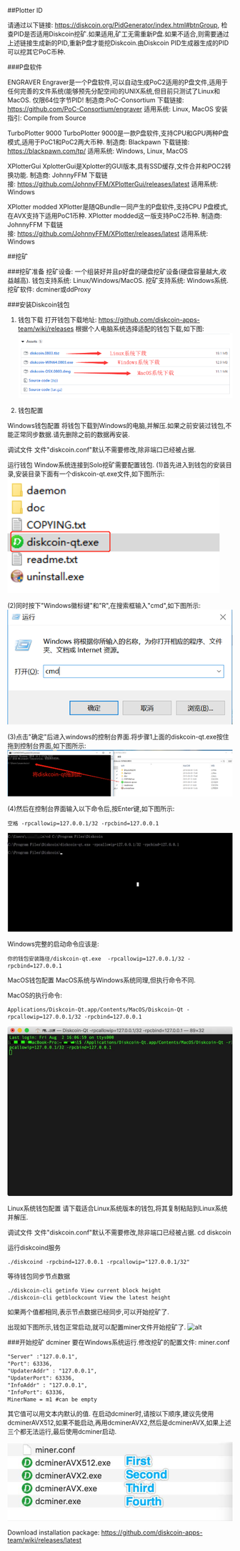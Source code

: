 ##Plotter ID

请通过以下链接: https://diskcoin.org/PidGenerator/index.html#btnGroup, 检查PID是否适用Diskcoin挖矿.如果适用,矿工无需重新P盘.如果不适合,则需要通过上述链接生成新的PID,重新P盘才能挖Diskcoin.由Diskcoin PID生成器生成的PID可以挖其它PoC币种.

###P盘软件

ENGRAVER
Engraver是一个P盘软件,可以自动生成PoC2适用的P盘文件,适用于任何完善的文件系统(能够预先分配空间)的UNIX系统,但目前只测试了Linux和MacOS. 仅限64位字节PID!
制造商:PoC-Consortium
下载链接: https://github.com/PoC-Consortium/engraver
适用系统: Linux, MacOS
安装指引: Compile from Source

TurboPlotter 9000
TurboPlotter 9000是一款P盘软件,支持CPU和GPU两种P盘模式,适用于PoC1和PoC2两大币种.
制造商: Blackpawn
下载链接: https://blackpawn.com/tp/
适用系统: Windows, Linux, MacOS

XPlotterGui
XplotterGui是Xplotter的GUI版本,具有SSD缓存,文件合并和POC2转换功能.
制造商: JohnnyFFM
下载链接: https://github.com/JohnnyFFM/XPlotterGui/releases/latest
适用系统: Windows

XPlotter modded
XPlotter是随QBundle一同产生的P盘软件,支持CPU P盘模式,在AVX支持下适用PoC1币种. XPlotter modded这一版支持PoC2币种.
制造商: JohnnyFFM
下载链接: https://github.com/JohnnyFFM/XPlotter/releases/latest 
适用系统: Windows

##挖矿

###挖矿准备
挖矿设备: 一个组装好并且p好盘的硬盘挖矿设备(硬盘容量越大,收益越高).
钱包支持系统: Linux/Windows/MacOS.
挖矿支持系统: Windows系统.
挖矿软件: dcminer或ddProxy

###安装Diskcoin钱包

1. 钱包下载
打开钱包下载地址: https://github.com/diskcoin-apps-team/wiki/releases 根据个人电脑系统选择适配的钱包下载,如下图:
![alt](image/walletdownload.png)

2. 钱包配置

Windows钱包配置
将钱包下载到Windows的电脑,并解压.如果之前安装过钱包,不能正常同步数据.请先删除之前的数据再安装.

调试文件
文件"diskcoin.conf"默认不需要修改,除非端口已经被占据.

运行钱包
Window系统连接到Solo挖矿需要配置钱包.
(1)首先进入到钱包的安装目录,安装目录下面有一个diskcoin-qt.exe文件,如下图所示:
![alt](image/directory.png)

(2)同时按下"Windows徽标键"和"R",在搜索框输入"cmd",如下图所示:
![alt](image/windowsR.png)

(3)点击"确定"后进入windows的控制台界面.将步骤1上面的diskcoin-qt.exe按住拖到控制台界面,如下图所示:
![alt](image/dragwallet.png)

(4)然后在控制台界面输入以下命令后,按Enter键,如下图所示:
```
空格 -rpcallowip=127.0.0.1/32 -rpcbind=127.0.0.1
```
![alt](image/Windows.jpg)

Windows完整的启动命令应该是:
```
你的钱包安装路径/diskcoin-qt.exe  -rpcallowip=127.0.0.1/32 -rpcbind=127.0.0.1
```

MacOS钱包配置
MacOS系统与Windows系统同理,但执行命令不同.

MacOS的执行命令:
```
Applications/Diskcoin-Qt.app/Contents/MacOS/Diskcoin-Qt -rpcallowip=127.0.0.1/32 -rpcbind=127.0.0.1
```
![alt](image/MacOS.jpg)

Linux系统钱包配置
请下载适合Linux系统版本的钱包,将其复制粘贴到Linux系统并解压.

调试文件
文件"diskcoin.conf"默认不需要修改,除非端口已经被占据.
cd diskcoin

运行diskcoind服务
```
./diskcoind -rpcbind=127.0.0.1 -rpcallowip="127.0.0.1/32"
``` 

等待钱包同步节点数据
```
./diskcoin-cli getinfo View current block height
./diskcoin-cli getblockcount View the latest height
```
如果两个值都相同,表示节点数据已经同步,可以开始挖矿了.

出现如下图所示,钱包正常启动,就可以配置miner文件开始挖矿了.
![alt](image/wallet.jpg)

###开始挖矿
dcminer 要在Windows系统运行.修改挖矿的配置文件: miner.conf

``` 
"Server" :"127.0.0.1",
"Port": 63336,
"UpdaterAddr" : "127.0.0.1",
"UpdaterPort": 63336,
"InfoAddr" : "127.0.0.1",
"InfoPort": 63336,
MinerName = m1 #can be empty
``` 

其它值可以用文本内默认的值.
在启动dcminer时,请按以下顺序,建议先使用dcminerAVX512,如果不能启动,再用dcminerAVX2,然后是dcminerAVX,如果上述三个都无法运行,最后使用dcminer启动.

![alt](image/order.jpg)

Download installation package: https://github.com/diskcoin-apps-team/wiki/releases/latest
